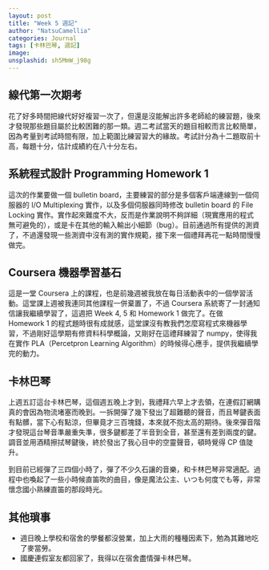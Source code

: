 ```yaml
---
layout: post
title: "Week 5 週記"
author: "NatsuCamellia"
categories: Journal
tags: [卡林巴琴, 週記]
image: 
unsplashid: sh5MmW_j98g
---
```


## 線代第一次期考

花了好多時間把線代好好複習一次了，但還是沒能解出許多老師給的練習題，後來才發現那些題目屬於比較困難的那一類。週二考試當天的題目相較而言比較簡單，因為考量到考試時間有限，加上範圍比練習習大的緣故。考試計分為十二題取前十高，每題十分，估計成績約在八十分左右。

## 系統程式設計 Programming Homework 1

這次的作業要做一個 bulletin board，主要練習的部分是多個客戶端連線到一個伺服器的 I/O Multiplexing 實作，以及多個伺服器同時修改 bulletin board 的 File Locking 實作。實作起來難度不大，反而是作業說明不夠詳細（現實應用的程式無可避免的），或是卡在其他的輸入輸出小細節（bug）。目前通過所有提供的測資了，不過還發現一些測資中沒有測的實作規範，接下來一個禮拜再花一點時間慢慢做完。

## Coursera 機器學習基石

這是一堂 Coursera 上的課程，也是前幾週被我放在每日活動表中的一個學習活動。這堂課上週被我連同其他課程一併棄置了，不過 Coursera 系統寄了一封通知信讓我繼續學習了，這週把 Week 4, 5 和 Homework 1 做完了。在做 Homework 1 的程式題時很有成就感，這堂課沒有教我們怎麼寫程式來機器學習，不過剛好這學期有修資料科學概論，又剛好在這禮拜練習了 numpy，使得我在實作 PLA（Percetpron Learning Algorithm）的時候得心應手，提供我繼續學完的動力。

## 卡林巴琴

上週五訂這台卡林巴琴，這個週五晚上才到，我禮拜六早上才去領，在連假訂網購真的會因為物流堵塞而晚到。一拆開彈了幾下發出了超難聽的聲音，而且琴鍵表面有點髒，當下心有點涼，但畢竟才三百塊錢，本來就不抱太高的期待。後來彈音階才發現這台琴音準嚴重失準，很多鍵都差了半音到全音，甚至還有差到兩度的鍵。調音並用酒精擦拭琴鍵後，終於發出了我心目中的空靈聲音，頓時覺得 CP 值陡升。

到目前已經彈了三四個小時了，彈了不少久石讓的音樂，和卡林巴琴非常適配。過程中也喚起了一些小時候直笛吹的曲目，像是魔法公主、いつも何度でも等，非常懷念國小熟練直笛的那段時光。

## 其他瑣事

- 週日晚上學校和宿舍的學餐都沒營業，加上大雨的種種因素下，勉為其難地吃了麥當勞。
- 國慶連假室友都回家了，我得以在宿舍盡情彈卡林巴琴。